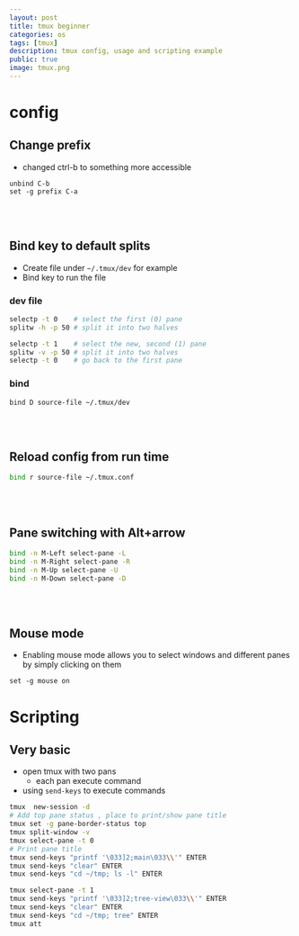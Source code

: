 ```yaml
---
layout: post
title: tmux beginner 
categories: os
tags: [tmux]
description: tmux config, usage and scripting example
public: true
image: tmux.png
---
```


# config
## Change prefix
- changed ctrl-b to something more accessible
```
unbind C-b
set -g prefix C-a
```
&nbsp;  
&nbsp;  
## Bind key to default splits
- Create file under `~/.tmux/dev` for example
- Bind key to run the file

### dev file

```bash
selectp -t 0    # select the first (0) pane
splitw -h -p 50 # split it into two halves

selectp -t 1    # select the new, second (1) pane
splitw -v -p 50 # split it into two halves
selectp -t 0    # go back to the first pane
```

### bind
```
bind D source-file ~/.tmux/dev
```
&nbsp;  
&nbsp;  
## Reload config from run time

```bash
bind r source-file ~/.tmux.conf
```
&nbsp;  
&nbsp;  
## Pane switching with Alt+arrow

```bash
bind -n M-Left select-pane -L
bind -n M-Right select-pane -R
bind -n M-Up select-pane -U
bind -n M-Down select-pane -D
```
&nbsp;  
&nbsp;  
## Mouse mode
- Enabling mouse mode allows you to select windows and different panes by simply clicking on them
  
```
set -g mouse on
```

# Scripting
## Very basic
- open tmux with two pans
  - each pan execute command
- using `send-keys` to execute commands

```bash
tmux  new-session -d
# Add top pane status , place to print/show pane title
tmux set -g pane-border-status top
tmux split-window -v
tmux select-pane -t 0
# Print pane title
tmux send-keys "printf '\033]2;main\033\\'" ENTER 
tmux send-keys "clear" ENTER
tmux send-keys "cd ~/tmp; ls -l" ENTER

tmux select-pane -t 1
tmux send-keys "printf '\033]2;tree-view\033\\'" ENTER 
tmux send-keys "clear" ENTER
tmux send-keys "cd ~/tmp; tree" ENTER
tmux att
```